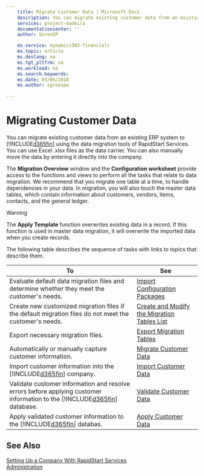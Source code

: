 ```yaml
---
    title: Migrate Customer Data | Microsoft Docs
    description: You can migrate existing customer data from an existing ERP system to Business Central using RapidStart Services . You can use Excel .xlsx files as the data carrier. You can also manually move the data by entering it directly into the company.
    services: project-madeira
    documentationcenter: ''
    author: SorenGP

    ms.service: dynamics365-financials
    ms.topic: article
    ms.devlang: na
    ms.tgt_pltfrm: na
    ms.workload: na
    ms.search.keywords:
    ms.date: 03/05/2018
    ms.author: sgroespe

---
```

# Migrating Customer Data
You can migrate existing customer data from an existing ERP system to [!INCLUDE[d365fin](includes/d365fin_md.md)] using the data migration tools of RapidStart Services. You can use Excel .xlsx files as the data carrier. You can also manually move the data by entering it directly into the company.

The **Migration Overview** window and the **Configuration worksheet** provide access to the functions and views to perform all the tasks that relate to data migration. We recommend that you migrate one table at a time, to handle dependencies in your data. In migration, you will also touch the master data tables, which contain information about customers, vendors, items, contacts, and the general ledger.  

> [!WARNING]  
>  The **Apply Template** function overwrites existing data in a record. If this function is used in master data migration, it will overwrite the imported data when you create records.  

The following table describes the sequence of tasks with links to topics that describe them.

|**To**|**See**|  
|------------|-------------|  
|Evaluate default data migration files and determine whether they meet the customer's needs.|[Import Configuration Packages](admin-how-to-import-configuration-packages.md)|  
|Create new customized migration files if the default migration files do not meet the customer's needs.|[Create and Modify the Migration Tables List](admin-how-to-create-and-modify-the-migration-tables-list.md)|  
|Export necessary migration files.|[Export Migration Tables](admin-how-to-export-migration-tables.md)|  
|Automatically or manually capture customer information.|[Migrate Customer Data](admin-how-to-migrate-customer-data.md)|  
|Import customer information into the [!INCLUDE[d365fin](includes/d365fin_md.md)] company.|[Import Customer Data](admin-how-to-import-customer-data.md)|  
|Validate customer information and resolve errors before applying customer information to the [!INCLUDE[d365fin](includes/d365fin_md.md)] database.|[Validate Customer Data](admin-how-to-validate-customer-data.md)|  
|Apply validated customer information to the [!INCLUDE[d365fin](includes/d365fin_md.md)] databas.|[Apply Customer Data](admin-how-to-apply-customer-data.md)|  

## See Also  
[Setting Up a Company With RapidStart Services](admin-set-up-a-company-with-rapidstart)  
[Administration](admin-setup-and-administration.md)
